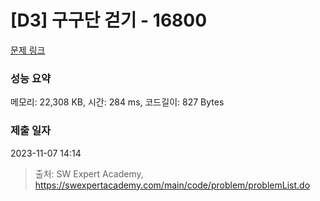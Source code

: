 # [D3] 구구단 걷기 - 16800 

[문제 링크](https://swexpertacademy.com/main/code/problem/problemDetail.do?contestProbId=AYaf9W8afyMDFAQ9) 

### 성능 요약

메모리: 22,308 KB, 시간: 284 ms, 코드길이: 827 Bytes

### 제출 일자

2023-11-07 14:14



> 출처: SW Expert Academy, https://swexpertacademy.com/main/code/problem/problemList.do